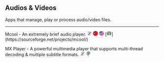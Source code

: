 ## Audios & Videos

Apps that manage, play or process audio/video files.

---

Mcool - An extremely brief audio player. ![](../assets/free.png) ![](../assets/china.png) ![](../assets/united-states.png) [![](../assets/open-source-icon.png "MIT@SourceForge: https://sourceforge.net/projects/mcool/")](https://sourceforge.net/projects/mcool/)

MX Player - A powerful multimedia player that supports multi-thread decoding & multiple subtitle formats. ![](../assets/free.png) ![](../assets/earth-globe.png)
